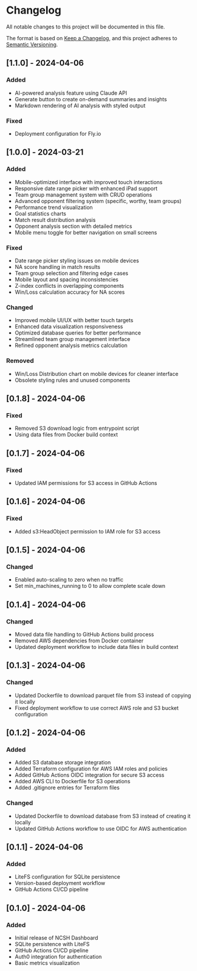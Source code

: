 # Changelog

All notable changes to this project will be documented in this file.

The format is based on [Keep a Changelog](https://keepachangelog.com/en/1.0.0/),
and this project adheres to [Semantic Versioning](https://semver.org/spec/v2.0.0.html).

## [1.1.0] - 2024-04-06

### Added
- AI-powered analysis feature using Claude API
- Generate button to create on-demand summaries and insights
- Markdown rendering of AI analysis with styled output

### Fixed
- Deployment configuration for Fly.io

## [1.0.0] - 2024-03-21

### Added
- Mobile-optimized interface with improved touch interactions
- Responsive date range picker with enhanced iPad support
- Team group management system with CRUD operations
- Advanced opponent filtering system (specific, worthy, team groups)
- Performance trend visualization
- Goal statistics charts
- Match result distribution analysis
- Opponent analysis section with detailed metrics
- Mobile menu toggle for better navigation on small screens

### Fixed
- Date range picker styling issues on mobile devices
- NA score handling in match results
- Team group selection and filtering edge cases
- Mobile layout and spacing inconsistencies
- Z-index conflicts in overlapping components
- Win/Loss calculation accuracy for NA scores

### Changed
- Improved mobile UI/UX with better touch targets
- Enhanced data visualization responsiveness
- Optimized database queries for better performance
- Streamlined team group management interface
- Refined opponent analysis metrics calculation

### Removed
- Win/Loss Distribution chart on mobile devices for cleaner interface
- Obsolete styling rules and unused components

## [0.1.8] - 2024-04-06

### Fixed
- Removed S3 download logic from entrypoint script
- Using data files from Docker build context

## [0.1.7] - 2024-04-06

### Fixed
- Updated IAM permissions for S3 access in GitHub Actions

## [0.1.6] - 2024-04-06

### Fixed
- Added s3:HeadObject permission to IAM role for S3 access

## [0.1.5] - 2024-04-06

### Changed
- Enabled auto-scaling to zero when no traffic
- Set min_machines_running to 0 to allow complete scale down

## [0.1.4] - 2024-04-06

### Changed
- Moved data file handling to GitHub Actions build process
- Removed AWS dependencies from Docker container
- Updated deployment workflow to include data files in build context

## [0.1.3] - 2024-04-06

### Changed
- Updated Dockerfile to download parquet file from S3 instead of copying it locally
- Fixed deployment workflow to use correct AWS role and S3 bucket configuration

## [0.1.2] - 2024-04-06

### Added
- Added S3 database storage integration
- Added Terraform configuration for AWS IAM roles and policies
- Added GitHub Actions OIDC integration for secure S3 access
- Added AWS CLI to Dockerfile for S3 operations
- Added .gitignore entries for Terraform files

### Changed
- Updated Dockerfile to download database from S3 instead of creating it locally
- Updated GitHub Actions workflow to use OIDC for AWS authentication

## [0.1.1] - 2024-04-06

### Added
- LiteFS configuration for SQLite persistence
- Version-based deployment workflow
- GitHub Actions CI/CD pipeline

## [0.1.0] - 2024-04-06

### Added
- Initial release of NCSH Dashboard
- SQLite persistence with LiteFS
- GitHub Actions CI/CD pipeline
- Auth0 integration for authentication
- Basic metrics visualization